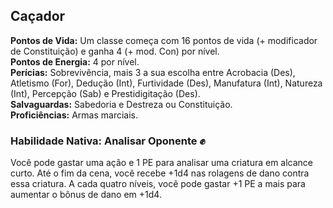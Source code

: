 ## Caçador <a id="cacador"></a>

**Pontos de Vida:** Um classe começa com 16 pontos de vida (+ modificador de Constituição) e ganha 4 (+ mod. Con) por nível.</br>
**Pontos de Energia:** 4 por nível.</br>
**Perícias:** Sobrevivência, mais 3 a sua escolha entre Acrobacia (Des), Atletismo (For), Dedução (Int), Furtividade (Des), Manufatura (Int), Natureza (Int), Percepção (Sab) e Prestidigitação (Des).</br>
**Salvaguardas:** Sabedoria e Destreza ou Constituição.</br>
**Proficiências:** Armas marciais.</br>

### Habilidade Nativa: Analisar Oponente ✊
Você pode gastar uma ação e 1 PE para analisar uma criatura em alcance curto. Até o fim da cena, você recebe +1d4 nas rolagens de dano contra essa criatura. A cada quatro níveis, você pode gastar +1 PE a mais para aumentar o bônus de dano em +1d4.